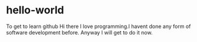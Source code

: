 # hello-world
To get to learn github
Hi there
I love programming.I havent done any form of software development before.
Anyway I will get to do it now.
